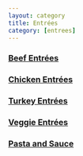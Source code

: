 ```yaml
---
layout: category
title: Entrées
category: [entrees]
---
```


<h3><a class="post-link" href="/categories/entrees/beef_entrees">Beef Entrées</a></h3>
<h3><a class="post-link" href="/categories/entrees/chicken_entrees">Chicken Entrées</a></h3>
<h3><a class="post-link" href="/categories/entrees/turkey_entrees">Turkey Entrées</a></h3>
<h3><a class="post-link" href="/categories/entrees/veggie_entrees">Veggie Entrées</a></h3>
<h3><a class="post-link" href="/categories/entrees/pasta_and_sauce">Pasta and Sauce</a></h3>
